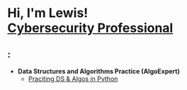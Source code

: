 <h1>Hi, I'm Lewis! <br/><a href="https://www.linkedin.com/in/lewisgoku/">Cybersecurity Professional</a>

<h2>:</h2>

- <b>Data Structures and Algorithms Practice (AlgoExpert)</b>
  - [Praciting DS & Algos in Python](https://github.com/joshmadakor1/Algorithms-Practice)
